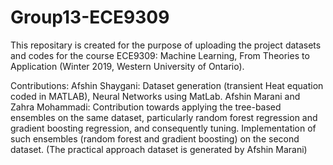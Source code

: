 # Group13-ECE9309
This repositary is created for the purpose of uploading the project datasets and codes for the course ECE9309: Machine 
Learning, From Theories to Application (Winter 2019, Western University of Ontario).

Contributions: Afshin Shaygani: Dataset generation (transient Heat equation coded in MATLAB), Neural Networks using
MatLab. Afshin Marani and Zahra Mohammadi: Contribution towards applying the tree-based ensembles on the same
dataset, particularly random forest regression and gradient boosting regression, and consequently tuning. Implementation 
of such ensembles (random forest and gradient boosting) on the second dataset. (The practical approach dataset is generated by Afshin Marani)